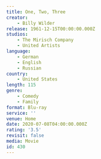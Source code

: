 ```yaml
---
title: One, Two, Three
creator:
    - Billy Wilder
release: 1961-12-15T00:00:00.000Z
studios:
    - The Mirisch Company
    - United Artists
language:
    - German
    - English
    - Russian
country:
    - United States
length: 115
genre:
    - Comedy
    - Family
format: Blu-ray
service: ''
venue: Home
date: 2020-07-08T04:00:00.000Z
rating: '3.5'
revisit: false
media: Movie
id: 430
---
```



